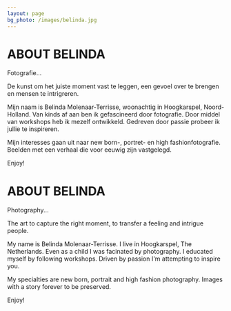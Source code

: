 ```yaml
---
layout: page
bg_photo: /images/belinda.jpg
---
```


<div lang="nl" markdown="1">

# ABOUT BELINDA

Fotografie...

De kunst om het juiste moment vast te leggen, een gevoel over te brengen en mensen te intrigreren.

Mijn naam is Belinda Molenaar-Terrisse, woonachtig in Hoogkarspel, Noord-Holland.
Van kinds af aan ben ik gefascineerd door fotografie. Door middel van workshops heb ik mezelf ontwikkeld.
Gedreven door passie probeer ik jullie te inspireren.

Mijn interesses gaan uit naar new born-, portret- en high fashionfotografie.<br/>
Beelden met een verhaal die voor eeuwig zijn vastgelegd.

Enjoy!
</div>

<div lang="en" markdown="1">

# ABOUT BELINDA

Photography...

The art to capture the right moment, to transfer a feeling and intrigue people.

My name is Belinda Molenaar-Terrisse. I live in Hoogkarspel, The Netherlands. Even as a child I was facinated by photography. I educated myself by following workshops. Driven by passion I'm attempting to inspire you.

My specialties are new born, portrait and high fashion photography. Images with a story forever to be preserved.

Enjoy!
</div>

